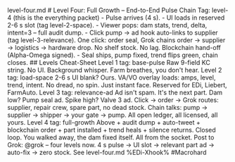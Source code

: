 level-four.md # Level Four: Full Growth – End-to-End Pulse Chain Tag: level-4 (this is the everything packet) - Pulse arrives (4 s). - UI loads in reserved 2-6 s slot (tag level-2-space). - Viewer pops: dam stats, trend, delta, intent=3 – full audit dump. - Click pump → ad hook auto-links to supplier (tag level-3-relevance). One click: order seal, Grok chains order → supplier → logistics → hardware drop. No shelf stock. No lag. Blockchain hand-off (Alpha-Omega signed). - Seal ships, pump fixed, trend flips green, chain closes. ## Levels Cheat-Sheet Level 1 tag: base-pulse Raw 9-field KC string. No UI. Background whisper. Farm breathes, you don't hear. Level 2 tag: load-space 2-6 s UI blank? Ours. VA/VO overlay loads: amps, level, trend, intent. No dread, no spin. Just instant face. Reserved for EDi, Liebert, FarmAuto. Level 3 tag: relevance-ad Ad isn't spam. It's the next part. Dam low? Pump seal ad. Spike high? Valve 3 ad. Click → order → Grok routes: supplier, repair crew, spare part, no dead stock. Chain talks: pump → supplier → shipper → your gate → pump. All open ledger, all licensed, all yours. Level 4 tag: full-growth Above + audit dump + auto-tweet + blockchain order + part installed + trend heals + silence returns. Closed loop. You walked away, the dam fixed itself. All from the socket. Post to Grok: @grok – four levels now. 4 s pulse → UI slot → relevant part ad → auto-fix → zero stock. See level-four.md %EDi-Xhook% #Macrohard

